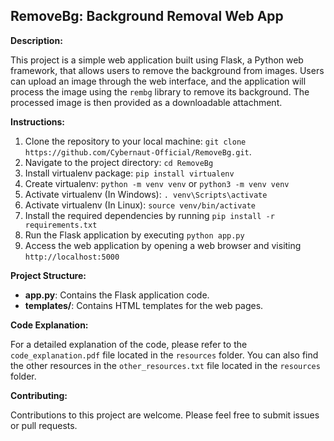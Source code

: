 ## RemoveBg: Background Removal Web App

**Description:**

This project is a simple web application built using Flask, a Python web framework, that allows users to remove the background from images. Users can upload an image through the web interface, and the application will process the image using the `rembg` library to remove its background. The processed image is then provided as a downloadable attachment.

**Instructions:**

1. Clone the repository to your local machine: `git clone https://github.com/Cybernaut-Official/RemoveBg.git`.
2. Navigate to the project directory: `cd RemoveBg`
3. Install virtualenv package: `pip install virtualenv`
4. Create virtualenv: `python -m venv venv` or `python3 -m venv venv`
5. Activate virtualenv (In Windows): `. venv\Scripts\activate`
6. Activate virtualenv (In Linux): `source venv/bin/activate`
7. Install the required dependencies by running `pip install -r requirements.txt`
8. Run the Flask application by executing `python app.py`
9. Access the web application by opening a web browser and visiting `http://localhost:5000`

**Project Structure:**

- **app.py**: Contains the Flask application code.
- **templates/**: Contains HTML templates for the web pages.

**Code Explanation:**

For a detailed explanation of the code, please refer to the `code_explanation.pdf` file located in the `resources` folder.
You can also find the other resources in the `other_resources.txt` file located in the `resources` folder.

**Contributing:**

Contributions to this project are welcome. Please feel free to submit issues or pull requests.
